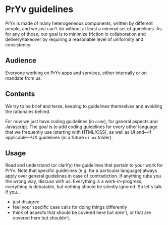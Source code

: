 # PrYv guidelines

PrYv is made of many heterogeneous components, written by different people, and we just can't do without at least a minimal set of guidelines. As for any of those, our goal is to minimize friction in collaboration and delivery/takeover by requiring a reasonable level of uniformity and consistency.


## Audience

Everyone working on PrYv apps and services, either internally or on mandate from us.


## Contents

We try to be brief and terse, keeping to guidelines themselves and avoiding the rationales behind.

For now we just have coding guidelines (in `code`), for general aspects and Javascript. The goal is to add coding guidelines for every other language that we frequently use (starting with HTML/CSS), as well as UI and—if applicable—UX guidelines (in a future `ui-ux` folder).


## Usage

Read and understand (or clarify) the guidelines that pertain to your work for PrYv. Note that specific guidelines (e.g. for a particular language) always apply over general guidelines in case of contradiction. If anything rubs you the wrong way, discuss with us. Everything is a work-in-progress, everything is debatable, but nothing should be silently ignored. So let's talk if you...

- just disagree
- feel your specific case calls for doing things differently
- think of aspects that should be covered here but aren't, or that are covered here but shouldn't.
